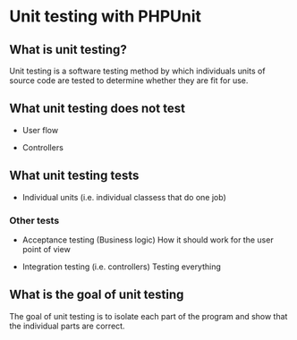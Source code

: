# Unit testing with PHPUnit


## What is unit testing?

Unit testing is a software testing method by which individuals units of 
source code are tested to determine whether they are fit for use.

## What unit testing does not test

- User flow

- Controllers

## What unit testing tests

- Individual units (i.e. individual classess that do one job)

### Other tests

- Acceptance testing (Business logic)
  How it should work for the user point of view

- Integration testing (i.e. controllers)
  Testing everything

## What is the goal of unit testing

The goal of unit testing is to isolate each part of the program 
and show that the individual parts are correct.
